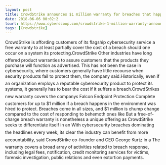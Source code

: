 ```yaml
---
layout: post
title: CrowdStrike announces $1 million warranty for breaches that happen under its watch
date: 2018-06-06 00:02:2
tourl: https://www.cyberscoop.com/crowdstrike-1-million-warranty-announcement/?category_news=technology
tags: [Crowdstrike]
---
```

CrowdStrike is affording customers of its flagship cybersecurity service a free warranty to at least partially cover the cost of a breach should one occur on a system its protecting.CrowdStrike Other industries have long offered product warranties to assure customers that the products they purchase will function as advertised. This has not been the case in cybersecurity, where customers generally have little recourse when security products fail to protect them, the company said.Historically, even if an organization employs a reputable cybersecurity product to protect its systems, it generally has to bear the cost if it suffers a breach.CrowdStrikes new warranty covers the companys Falcon Endpoint Protection Complete customers for up to $1 million if a breach happens in the environment was hired to protect. Breaches come in all sizes, and $1 million is chump change compared to the cost of responding to behemoth ones like But a free-of-charge breach warranty is nonetheless a unique offering as CrowdStrike seeks to differentiate itself in an With cybersecurity breaches dominating the headlines every week, its clear the industry can benefit from more accountability, said CrowdStrike co-founder and CEO George Kurtz in a The warranty covers a broad array of activities related to breach response, including legal fees, notification, credit monitoring services for victims, forensic investigation, public relations and even extortion payments.
